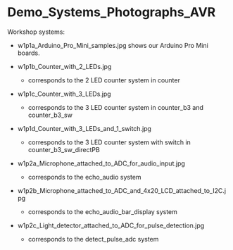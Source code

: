 # Demo_Systems_Photographs_AVR

Workshop systems:

* w1p1a_Arduino_Pro_Mini_samples.jpg shows our Arduino Pro Mini boards.

* w1p1b_Counter_with_2_LEDs.jpg
   - corresponds to the 2 LED counter system in counter

* w1p1c_Counter_with_3_LEDs.jpg
   - corresponds to the 3 LED counter system in counter_b3 and counter_b3_sw

* w1p1d_Counter_with_3_LEDs_and_1_switch.jpg
   - corresponds to the 3 LED counter system with switch in counter_b3_sw_directPB

* w1p2a_Microphone_attached_to_ADC_for_audio_input.jpg
   - corresponds to the echo_audio system

* w1p2b_Microphone_attached_to_ADC_and_4x20_LCD_attached_to_I2C.jpg
   - corresponds to the echo_audio_bar_display system

* w1p2c_Light_detector_attached_to_ADC_for_pulse_detection.jpg
   - corresponds to the detect_pulse_adc system
